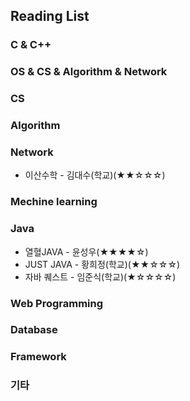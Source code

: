 ## Reading List

### C & C++

### OS & CS & Algorithm & Network

### CS

### Algorithm

### Network
* 이산수학 - 김대수(학교)(★★☆☆☆)

### Mechine learning

### Java
* 열혈JAVA - 윤성우(★★★★☆)
* JUST JAVA - 황희정(학교)(★★☆☆☆)
* 자바 퀘스트 - 임준식(학교)(★☆☆☆☆)

### Web Programming

### Database

### Framework

### 기타
